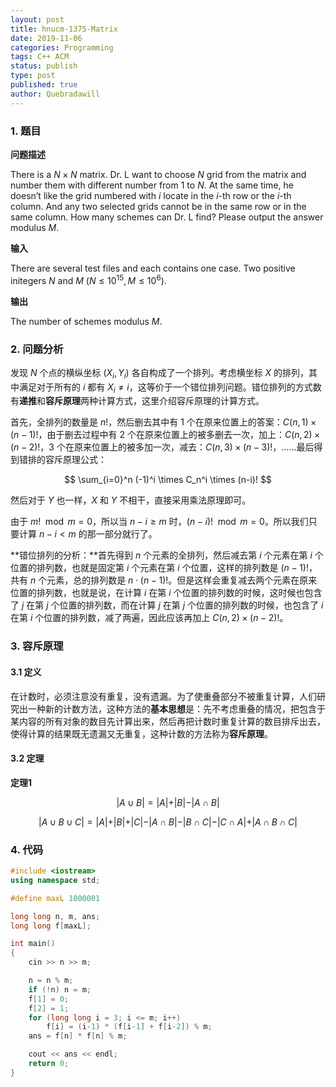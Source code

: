 ```yaml
---
layout: post
title: hnucm-1375-Matrix
date: 2019-11-06
categories: Programming
tags: C++ ACM
status: publish
type: post
published: true
author: Quebradawill
---
```


### 1. 题目

**问题描述**

There is a $N \times N$ matrix. Dr. L want to choose $N$ grid from the matrix and number them with different number from $1$ to $N$. At the same time, he doesn’t like the grid numbered with $i$ locate in the $i$-th row or the $i$-th column. And any two selected grids cannot be in the same row or in the same column. How many schemes can Dr. L find? Please output the answer modulus $M$.

**输入**

There are several test files and each contains one case. Two positive initegers $N$ and $M$ ($N \leq 10^{15}, M \leq 10^6$).

**输出**

The number of schemes modulus $M$.

### 2. 问题分析

发现 $N$ 个点的横纵坐标 $(X_i, Y_i)$ 各自构成了一个排列。考虑横坐标 $X$ 的排列，其中满足对于所有的 $i$ 都有 $X_i \neq i$，这等价于一个错位排列问题。错位排列的方式数有**递推**和**容斥原理**两种计算方式，这里介绍容斥原理的计算方式。

首先，全排列的数量是 $n!$，然后删去其中有 1 个在原来位置上的答案：$C(n,1) \times (n-1)!$，由于删去过程中有 2 个在原来位置上的被多删去一次，加上：$C(n,2) \times (n-2)!$，3 个在原来位置上的被多加一次，减去：$C(n,3) \times (n-3)!$，……最后得到错排的容斥原理公式：


$$
\sum_{i=0}^n (-1)^i \times C_n^i \times (n-i)!
$$


然后对于 $Y$ 也一样，$X$ 和 $Y$ 不相干，直接采用乘法原理即可。

由于 $m! \mod m = 0$，所以当 $n-i \geq m$ 时，$(n-i)! \mod m=0$。所以我们只要计算 $n-i<m$ 的那一部分就行了。

**错位排列的分析：**首先得到 $n$ 个元素的全排列，然后减去第 $i$ 个元素在第 $i$ 个位置的排列数，也就是固定第 $i$ 个元素在第 $i$ 个位置，这样的排列数是 $(n-1)!$，共有 $n$ 个元素，总的排列数是 $n \cdot (n-1)!$。但是这样会重复减去两个元素在原来位置的排列数，也就是说，在计算 $i$ 在第 $i$ 个位置的排列数的时候，这时候也包含了 $j$ 在第 $j$ 个位置的排列数，而在计算 $j$ 在第 $j$ 个位置的排列数的时候，也包含了 $i$ 在第 $i$ 个位置的排列数，减了两遍，因此应该再加上 $C(n,2) \times (n-2)!$。

### 3. 容斥原理

#### 3.1 定义

在计数时，必须注意没有重复，没有遗漏。为了使重叠部分不被重复计算，人们研究出一种新的计数方法，这种方法的**基本思想**是：先不考虑重叠的情况，把包含于某内容的所有对象的数目先计算出来，然后再把计数时重复计算的数目排斥出去，使得计算的结果既无遗漏又无重复，这种计数的方法称为**容斥原理**。

#### 3.2 定理

**定理1**


$$
\vert A \cup B \vert = \vert A \vert + \vert B \vert - \vert A \cap B \vert
$$

$$
\vert A \cup B \cup C \vert = \vert A \vert + \vert B \vert + \vert C \vert  - \vert A \cap B \vert - \vert B \cap C \vert - \vert C \cap A \vert + \vert A \cap B \cap C \vert
$$


### 4. 代码

```C++
#include <iostream>
using namespace std;

#define maxL 1000001

long long n, m, ans;
long long f[maxL];

int main()
{
    cin >> n >> m;

    n = n % m;
    if (!n)	n = m;
    f[1] = 0;
    f[2] = 1;
    for (long long i = 3; i <= m; i++)
        f[i] = (i-1) * (f[i-1] + f[i-2]) % m;
    ans = f[n] * f[n] % m;

    cout << ans << endl;
	return 0;
}
```
